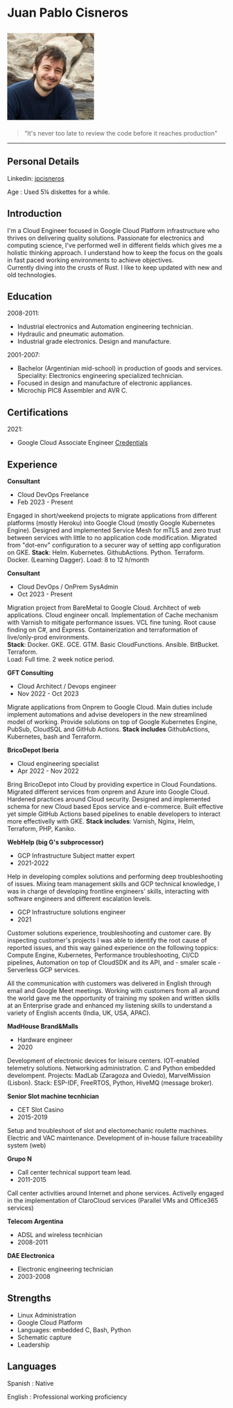 Juan Pablo Cisneros
===================
![IT is a ME](https://raw.githubusercontent.com/jpcisneros/cv/main/me.jpg)
----

>"It's never too late to review the code before it reaches production"

----

Personal Details
----------------

Linkedin: [jpcisneros](https://www.linkedin.com/in/jpcisneros)

Age
: Used 5¼ diskettes for a while. 

Introduction
------------
I'm a Cloud Engineer focused in Google Cloud Platform infrastructure who 
thrives on delivering quality solutions. Passionate for electronics and 
computing science, I've performed well in different fields which gives me a 
holistic thinking approach. I understand how to keep the focus on the 
goals in fast paced working environments to achieve objectives.  
Currently diving into the crusts of Rust. I like to keep updated with new 
and old technologies.  

Education
---------

2008-2011:
  - Industrial electronics and Automation engineering technician. 
  - Hydraulic and pneumatic automation.
  - Industrial grade electronics. Design and manufacture. 
  
2001-2007:    
  - Bachelor (Argentinian mid-school) in production of goods and
services. Speciality: Electronics engineering specialized technician. 
  - Focused in design and manufacture of electronic appliances.
  - Microchip PIC8 Assembler and AVR C. 

Certifications
--------------
2021:	
 - Google Cloud Associate Engineer [Credentials](https://www.credential.net/e912538d‐9cbc‐4061‐809b‐34e2333581b7?record_view=true)

Experience
----------

**Consultant**  
- Cloud DevOps Freelance  
- Feb 2023 - Present  

Engaged in short/weekend projects to migrate applications from different platforms
(mostly Heroku) into Google Cloud (mostly Google Kubernetes Engine). Designed and 
implemented Service Mesh for mTLS and zero trust between services with little to no 
application code modification. Migrated from "dot-env" configuration to a securer way
of setting app configuration on GKE. **Stack**: Helm. Kubernetes. GithubActions. Python.
Terraform. Docker. (Learning Dagger).
Load: 8 to 12 h/month

**Consultant**
- Cloud DevOps / OnPrem SysAdmin
- Oct 2023 - Present 

Migration project from BareMetal to Google Cloud. Architect of web applications.
Cloud engineer oncall. Implementation of Cache mechanism with Varnish to mitigate
performance issues. VCL fine tuning. Root cause finding on C#, and Express. 
Containerization and terraformation of live/only-prod environments.  
**Stack**: Docker. GKE. GCE. GTM. Basic CloudFunctions. Ansible. BitBucket. Terraform.  
Load: Full time. 2 week notice period. 

**GFT Consulting**
- Cloud Architect / Devops engineer
- Nov 2022 - Oct 2023  

Migrate applications from Onprem to Google Cloud. Main duties include 
implement automations and advise developers in the new streamlined model 
of working. Provide solutions on top of Google Kubernetes Engine, PubSub,
CloudSQL and GitHub Actions. **Stack includes** GithubActions, Kubernetes, bash and 
Terraform.

**BricoDepot Iberia**
- Cloud engineering specialist
- Apr 2022 - Nov 2022  

Bring BricoDepot into Cloud by providing expertice in Cloud Foundations.
Migrated different services from onprem and Azure into Google Cloud.
Hardened practices around Cloud security. Designed and implemented schema
for new Cloud based Epos service and e-commerce.
Built effective yet simple GitHub Actions based pipelines to enable developers
to interact more effectivelly with GKE. **Stack includes**: Varnish, Nginx, Helm,
Terraform, PHP, Kaniko.

**WebHelp (big G's subprocessor)**
- GCP Infrastructure Subject matter expert
- 2021-2022

Help in developing complex solutions and performing deep troubleshooting of 
issues. Mixing team management skills and GCP technical knowledge, I was in
charge of developing frontline engineers' skills, interacting with software
engineers and different escalation levels.

- GCP Infrastructure solutions engineer
- 2021

Customer solutions experience, troubleshooting and customer care. 
By inspecting customer's projects I was able to identify the root cause of 
reported issues, and this way gained experience on the following toppics:
Compute Engine, Kubernetes, Performance troubleshooting, CI/CD pipelines, 
Automation on top of CloudSDK and its API, and - smaler scale - Serverless GCP
services.

All the communication with customers was delivered in English through email 
and Google Meet meetings. Working with customers from all around the world gave
me the opportunity of training my spoken and written skills at an Enterprise 
grade and enhanced my listening skills to understand a variety of English 
accents (India, UK, USA, APAC).

**MadHouse Brand&Malls**
- Hardware engineer
- 2020

Development of electronic devices for leisure centers. IOT-enabled telemetry 
solutions. Networking administration. C and Python embedded develompent. 
Projects: MadLab (Zaragoza and Oviedo), MarvelMission (Lisbon). 
Stack: ESP-IDF, FreeRTOS, Python, HiveMQ (message broker).

**Senior Slot machine tecnhician**
- CET Slot Casino
- 2015-2019

Setup and troubleshoot of slot and electomechanic roulette machines. Electric 
and VAC maintenance. Development of in-house failure traceability system (web)

**Grupo N**
- Call center technical support team lead. 
- 2011-2015

Call center activities around Internet and phone services. 
Activelly engaged in the implementation of ClaroCloud services (Parallel VMs 
and Office365 services) 

**Telecom Argentina**
- ADSL and wireless tecnhician
- 2008-2011

**DAE Electronica**
- Electronic engineering technician
- 2003-2008

Strengths
------------
* Linux Administration
* Google Cloud Platform
* Languages: embedded C, Bash, Python
* Schematic capture
* Leadership

Languages
---------

Spanish
:	Native

English
:	Professional working proficiency
